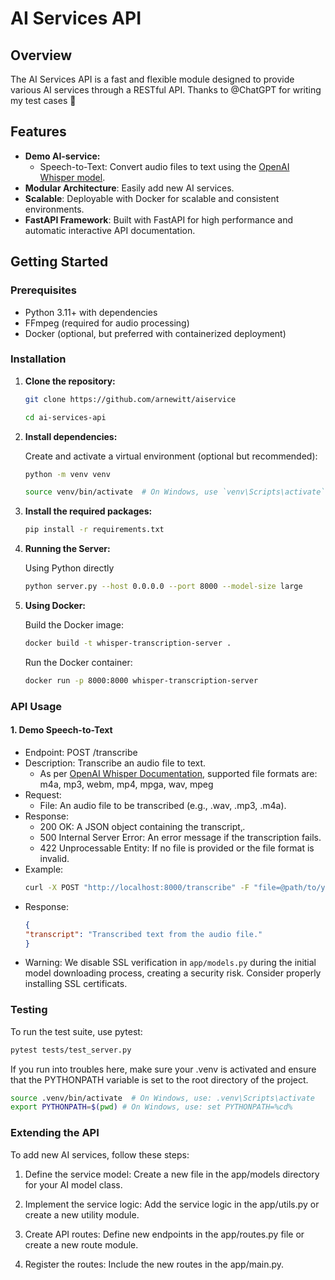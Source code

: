 # AI Services API

## Overview

The AI Services API is a fast and flexible module designed to provide various AI services through a RESTful API. Thanks to @ChatGPT for writing my test cases 🤗

## Features

- **Demo AI-service:**
  - Speech-to-Text: Convert audio files to text using the [OpenAI Whisper model](https://github.com/openai/whisper).
- **Modular Architecture**: Easily add new AI services.
- **Scalable**: Deployable with Docker for scalable and consistent environments.
- **FastAPI Framework**: Built with FastAPI for high performance and automatic interactive API documentation.

## Getting Started

### Prerequisites

- Python 3.11+ with dependencies
- FFmpeg (required for audio processing)
- Docker (optional, but preferred with containerized deployment)

### Installation

1. **Clone the repository:**

    ```bash
    git clone https://github.com/arnewitt/aiservice

    cd ai-services-api
    ```

2. **Install dependencies:**

    Create and activate a virtual environment (optional but recommended):

    ```bash
    python -m venv venv

    source venv/bin/activate  # On Windows, use `venv\Scripts\activate` instead
    ```

3. **Install the required packages:**

    ```bash
    pip install -r requirements.txt
    ```

4. **Running the Server:**

    Using Python directly

    ```bash
    python server.py --host 0.0.0.0 --port 8000 --model-size large
    ````

5. **Using Docker:**

    Build the Docker image:

    ```bash
    docker build -t whisper-transcription-server .
    ```

    Run the Docker container:

    ```bash
    docker run -p 8000:8000 whisper-transcription-server
    ```

### API Usage
#### 1. Demo Speech-to-Text
- Endpoint: POST /transcribe
- Description: Transcribe an audio file to text.
  - As per [OpenAI Whisper Documentation](https://help.openai.com/en/articles/7031512-whisper-audio-api-faq), supported file formats are: m4a, mp3, webm, mp4, mpga, wav, mpeg
- Request:
  - File: An audio file to be transcribed (e.g., .wav, .mp3, .m4a).
- Response:
  - 200 OK: A JSON object containing the transcript‚.
  - 500 Internal Server Error: An error message if the transcription fails.
  - 422 Unprocessable Entity: If no file is provided or the file format is invalid.
- Example:
    ```bash
    curl -X POST "http://localhost:8000/transcribe" -F "file=@path/to/your/audiofile.m4a"
    ```
- Response:
    ```json
    {
    "transcript": "Transcribed text from the audio file."
    }
    ```
- Warning: We disable SSL verification in `app/models.py` during the initial model downloading process, creating a security risk. Consider properly installing SSL certificats. 

### Testing
To run the test suite, use pytest:

```bash
pytest tests/test_server.py
```

If you run into troubles here, make sure your .venv is activated and ensure that the PYTHONPATH variable is set to the root directory of the project.

```bash
source .venv/bin/activate  # On Windows, use: .venv\Scripts\activate
export PYTHONPATH=$(pwd) # On Windows, use: set PYTHONPATH=%cd%
```

### Extending the API
To add new AI services, follow these steps:

1. Define the service model: Create a new file in the app/models directory for your AI model class.

2. Implement the service logic: Add the service logic in the app/utils.py or create a new utility module.

3. Create API routes: Define new endpoints in the app/routes.py file or create a new route module.

4. Register the routes: Include the new routes in the app/main.py.